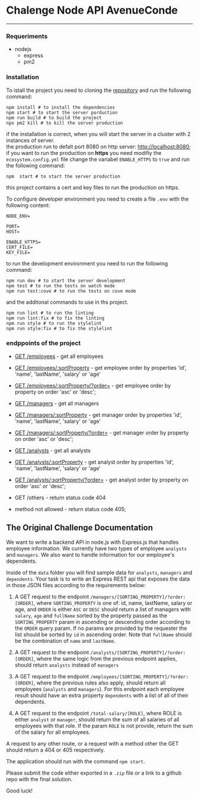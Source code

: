 # Chalenge Node API AvenueConde
****

### Requeriments

* nodejs
  * express
  * pm2

### Installation

To istall the project you need to cloning the [repository](https://github.com/rafalogan/node-challenge-avenue) and run the following command:

```shell
npm install # to install the dependencies
npm start # to start the server porduction
npm run build # to build the project
npx pm2 kill # to kill the server production
```
if the installation is correct, when you will start the server in a cluster with 2 instances of server.   
the production run to defalt port 8080 on http server: [http://localhost:8080](http://localhost:8080);    
if you want to run the production on **https** you need modifiy the `ecosystem.config.yml` file change the variabel `ENABLE_HTTPS` to `true` and run the following command:

```shell
npm  start # to start the server production
````
this project contains a cert and key files to run the production on https.

To configure developer environment you need to create a file `.env` with the following content:

```.env
NODE_ENV=

PORT=
HOST=

ENABLE_HTTPS=
CERT_FILE=
KEY_FILE=

```

to run the development environment you need to run the following command:

```shell
npm run dev # to start the server development
npm test # to run the tests on watch mode
npm run test:cove # to run the tests on cove mode
```

and the additonal commands to use in ths project.

```shell
npm run lint # to run the linting
npm run lint:fix # to fix the linting
npm run style # to run the stylelint
npm run style:fix # to fix the stylelint
```

### endppoints of the project

* [GET /employees](http://localhost:8080/employees) - get all employees
* [GET /employees/:sortProperty](http://localhost:8080/employees/:sortProperty) - get employee order by properties 'id', 'name', 'lastName', 'salary' or 'age'
* [GET /employees/:sortProperty/?order=](http://localhost:8080/employees/:sortProperty/?order=) - get employee order by property on order 'asc' or 'desc';


* [GET /managers](http://localhost:8080/managers) - get all managers
* [GET /managers/:sortProperty](http://localhost:8080/managers/:sortProperty) - get manager order by properties 'id', 'name', 'lastName', 'salary' or 'age'
* [GET /managers/:sortProperty/?order=](http://localhost:8080/managers/:sortProperty/?order=) - get manager order by property on order 'asc' or 'desc';


* [GET /analysts](http://localhost:8080/analysts) - get all analysts
* [GET /analysts/:sortProperty](http://localhost:8080/analysts/:sortProperty) - get analyst order by properties 'id', 'name', 'lastName', 'salary' or 'age'
* [GET /analysts/:sortProperty/?order=](http://localhost:8080/analysts/:sortProperty/?order=) - get analyst order by property on order 'asc' or 'desc';


* GET /others - return status code 404
* method not allowed - return status code 405;

## The Original Challenge Documentation


We want to write a backend API in node.js with Express.js that handles employee information.
We currently have two types of employee `analysts` and `managers`. We also want to handle
information for our employee's dependents.

Inside of the `data` folder you will find sample data for `analysts`, `managers` and `dependents`.
Your task is to write an Express REST api that exposes the data in those JSON files according
to the requirements below:

1. A GET request to the endpoint `/managers/[SORTING_PROPERTY]/?order:[ORDER]`, where
 `SORTING_PROPERTY` is one of: id, name, lastName, salary or age, and `ORDER` is either `ASC` or
 `DESC` should return a list of managers with `salary`, `age` and `fullName` sorted by the property
 passed as the `SORTING_PROPERTY` param in ascending or descending order according to the `ORDER`
 query param. If no params are provided by the requester the list should be sorted by `id` in
 ascending order. Note that `fullName` should be the combination of `name` and `lastName`.
 
2. A GET request to the endpoint `/analysts/[SORTING_PROPERTY]/?order:[ORDER]`, where the same
 logic from the previous endpoint applies, should return `analysts` instead of `managers`
 
3. A GET request to the endpoint `/employees/[SORTING_PROPERTY]/?order:[ORDER]`, where the previous
 rules also apply, should return all employees (`analysts` and `managers`). For this endpoint each
 employee result should have an extra property `dependents` with a list of all of their dependents.

4. A GET request to the endpoint `/total-salary/[ROLE]`, where ROLE is either `analyst` or
 `manager`, should return the sum of all salaries of all employees with that role. If the param
 `ROLE` is not provide, return the sum of the salary for all employees.
 
A request to any other route, or a request with a method other the GET should return a 404 or 405
 respectively.
 
The application should run with the command `npm start`.
 
Please submit the code either exported in a `.zip` file or a link to a github repo with the final
 solution.
 
Good luck!
